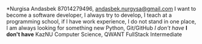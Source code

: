 *Nurgisa Andasbek
87014279496, andasbek.nurgysa@gmail.com
I want to become a software developer, I always try to develop, I teach at a programming school, if I have work experience, I do not stand in one place, I am always looking for something new
Python, Git/GitHub
*I don't have*
**I don't have**
KazNU Computer Science, QWANT FullStack
Intermediate
